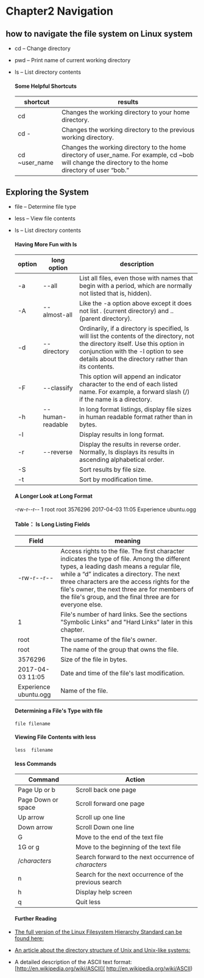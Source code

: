 # Chapter2 Navigation

## how to navigate the file system on Linux system

- cd  – Change directory
- pwd  – Print name of current working directory
- ls – List directory contents

    #### Some Helpful Shortcuts

	| shortcut | results |  
	|---|---|
	| cd | Changes the working directory to your home directory. |  
	| cd - | Changes the working directory to the previous working directory.  |    
	| cd  ~user_name | Changes the working directory to the home directory of user_name. For example, cd ~bob will change the directory to the home directory of user “bob.”  |
                      
## Exploring the System

- file  – Determine file type
- less – View file contents
- ls – List directory contents

    #### Having More Fun with ls
    | option | long option | description |
    |---|---|---|  
    | -a | --all | List all files, even those with names that begin with a period, which are normally not listed that is, hidden). |  
    | -A | --almost-all | Like the -a option above except it does not  list . (current directory) and .. (parent directory). |  
    | -d | --directory | Ordinarily, if a directory is specified, ls will list the contents of the directory, not the directory itself. Use this option in conjunction with the -l option to see details about the directory rather than its contents. |  
    | -F | --classify |  This option will append an indicator character to the end of each listed name. For example, a forward slash (/) if the name is a directory. |  
    | -h | --human-readable |   In long format listings, display file sizes in  human readable format rather than in bytes. |  
    | -l |  |   Display results in long format. |  
    | -r | --reverse |   Display the results in reverse order. Normally, ls displays its results in ascending alphabetical order. |  
    | -S |  |   Sort results by file size. |
    | -t |  |   Sort by modification time. |
 
    #### A Longer Look at Long Format
    -rw-r--r-- 1 root root 3576296 2017-04-03 11:05 Experience ubuntu.ogg
    
    #### Table： ls Long Listing Fields
    | Field | meaning | 
    |---|---|
    | -rw-r--r-- | Access rights to the file. The first character indicates the type of file. Among the different types, a leading dash  means a regular file, while a “d” indicates a directory. The next three characters are the access rights for the file's owner, the next three are for members of the file's group, and the final three are for everyone else. |
    | 1 | File's number of hard links. See the sections "Symbolic Links" and "Hard Links" later in this chapter. | 
    | root | The username of the file's owner. | 
    | root | The name of the group that owns the file. | 
    | 3576296 | Size of the file in bytes. | 
    | 2017-04-03 11:05 | Date and time of the file's last modification. | 
    | Experience ubuntu.ogg | Name of the file. | 
    
    #### Determining a File's Type with file
    `file filename`
    
    #### Viewing File Contents with less
    `less  filename`
    
    #### less Commands
    | Command | Action | 
    |---|---|
    |Page Up or b | Scroll back one page |
    |Page Down or space | Scroll forward one page |
    |Up arrow | Scroll up one line |
    |Down arrow | Scroll Down one line |
    | G | Move to the end of the text file |
    | 1G or g | Move to the beginning of the text file |
    | /_characters_ | Search forward to the next occurrence of _characters_ |
    | n | Search for the next occurrence of the previous search |
    | h | Display help screen |
    | q | Quit less |
    
    #### Further Reading
- [The full version of the Linux Filesystem Hierarchy Standard can be found here:]( http://www.pathname.com/fhs/)
- [An article about the directory structure of Unix and Unix-like systems:]( http://en.wikipedia.org/wiki/Unix_directory_structure)
- A detailed description of the ASCII text format:[http://en.wikipedia.org/wiki/ASCII]( http://en.wikipedia.org/wiki/ASCII)